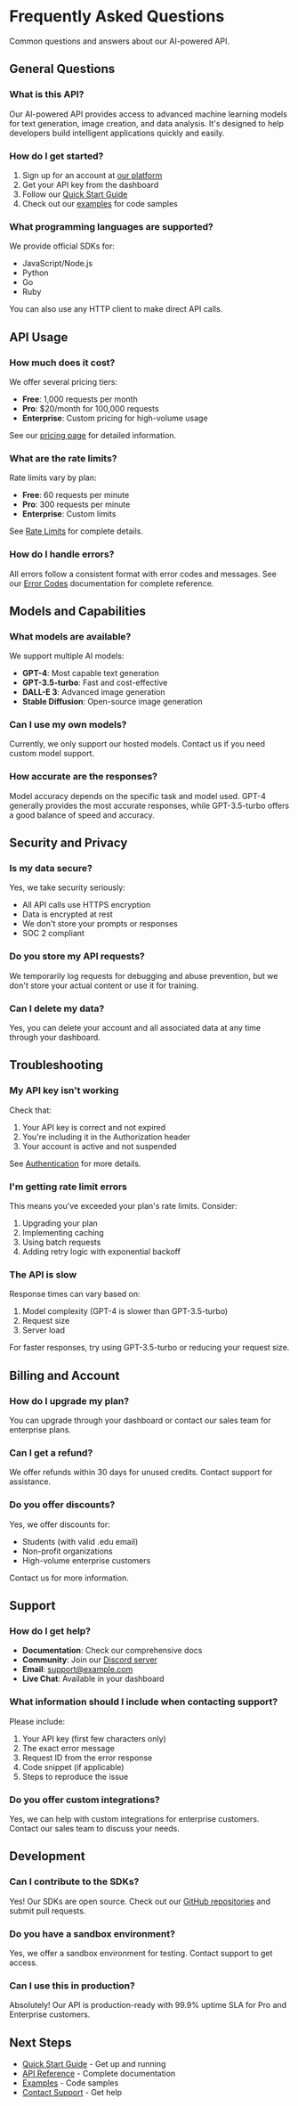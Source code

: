 # Frequently Asked Questions

Common questions and answers about our AI-powered API.

## General Questions

### What is this API?

Our AI-powered API provides access to advanced machine learning models for text generation, image creation, and data analysis. It's designed to help developers build intelligent applications quickly and easily.

### How do I get started?

1. Sign up for an account at [our platform](https://example.com/signup)
2. Get your API key from the dashboard
3. Follow our [Quick Start Guide](../getting-started/quick-start.md)
4. Check out our [examples](../examples/javascript.md) for code samples

### What programming languages are supported?

We provide official SDKs for:
- JavaScript/Node.js
- Python
- Go
- Ruby

You can also use any HTTP client to make direct API calls.

## API Usage

### How much does it cost?

We offer several pricing tiers:

- **Free**: 1,000 requests per month
- **Pro**: $20/month for 100,000 requests
- **Enterprise**: Custom pricing for high-volume usage

See our [pricing page](https://example.com/pricing) for detailed information.

### What are the rate limits?

Rate limits vary by plan:
- **Free**: 60 requests per minute
- **Pro**: 300 requests per minute
- **Enterprise**: Custom limits

See [Rate Limits](../getting-started/rate-limits.md) for complete details.

### How do I handle errors?

All errors follow a consistent format with error codes and messages. See our [Error Codes](../api-reference/errors.md) documentation for complete reference.

## Models and Capabilities

### What models are available?

We support multiple AI models:
- **GPT-4**: Most capable text generation
- **GPT-3.5-turbo**: Fast and cost-effective
- **DALL-E 3**: Advanced image generation
- **Stable Diffusion**: Open-source image generation

### Can I use my own models?

Currently, we only support our hosted models. Contact us if you need custom model support.

### How accurate are the responses?

Model accuracy depends on the specific task and model used. GPT-4 generally provides the most accurate responses, while GPT-3.5-turbo offers a good balance of speed and accuracy.

## Security and Privacy

### Is my data secure?

Yes, we take security seriously:
- All API calls use HTTPS encryption
- Data is encrypted at rest
- We don't store your prompts or responses
- SOC 2 compliant

### Do you store my API requests?

We temporarily log requests for debugging and abuse prevention, but we don't store your actual content or use it for training.

### Can I delete my data?

Yes, you can delete your account and all associated data at any time through your dashboard.

## Troubleshooting

### My API key isn't working

Check that:
1. Your API key is correct and not expired
2. You're including it in the Authorization header
3. Your account is active and not suspended

See [Authentication](../getting-started/authentication.md) for more details.

### I'm getting rate limit errors

This means you've exceeded your plan's rate limits. Consider:
1. Upgrading your plan
2. Implementing caching
3. Using batch requests
4. Adding retry logic with exponential backoff

### The API is slow

Response times can vary based on:
1. Model complexity (GPT-4 is slower than GPT-3.5-turbo)
2. Request size
3. Server load

For faster responses, try using GPT-3.5-turbo or reducing your request size.

## Billing and Account

### How do I upgrade my plan?

You can upgrade through your dashboard or contact our sales team for enterprise plans.

### Can I get a refund?

We offer refunds within 30 days for unused credits. Contact support for assistance.

### Do you offer discounts?

Yes, we offer discounts for:
- Students (with valid .edu email)
- Non-profit organizations
- High-volume enterprise customers

Contact us for more information.

## Support

### How do I get help?

- **Documentation**: Check our comprehensive docs
- **Community**: Join our [Discord server](https://discord.gg/your-community)
- **Email**: support@example.com
- **Live Chat**: Available in your dashboard

### What information should I include when contacting support?

Please include:
1. Your API key (first few characters only)
2. The exact error message
3. Request ID from the error response
4. Code snippet (if applicable)
5. Steps to reproduce the issue

### Do you offer custom integrations?

Yes, we can help with custom integrations for enterprise customers. Contact our sales team to discuss your needs.

## Development

### Can I contribute to the SDKs?

Yes! Our SDKs are open source. Check out our [GitHub repositories](https://github.com/example) and submit pull requests.

### Do you have a sandbox environment?

Yes, we offer a sandbox environment for testing. Contact support to get access.

### Can I use this in production?

Absolutely! Our API is production-ready with 99.9% uptime SLA for Pro and Enterprise customers.

## Next Steps

- [Quick Start Guide](../getting-started/quick-start.md) - Get up and running
- [API Reference](../api-reference/index.md) - Complete documentation
- [Examples](../examples/javascript.md) - Code samples
- [Contact Support](contact.md) - Get help 
